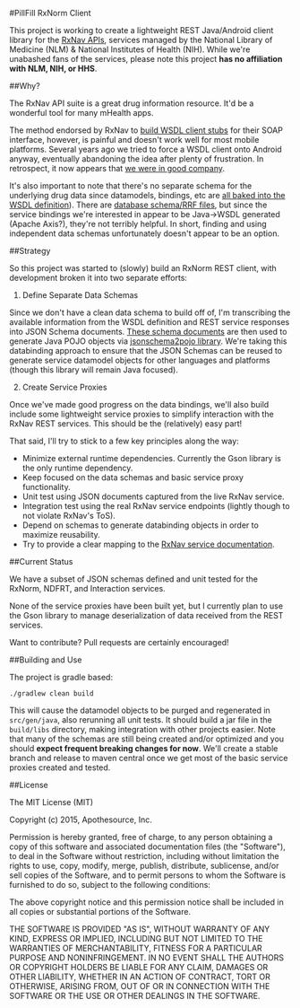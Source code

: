 #PillFill RxNorm Client

 This project is working to create a lightweight REST Java/Android client library for the [RxNav APIs](http://rxnav.nlm.nih.gov/APIsOverview.html),
 services managed by the National Library of Medicine (NLM) &  National Institutes of Health (NIH). While we're unabashed fans of
 the services, please note this project **has no affiliation with NLM, NIH, or HHS**.

##Why?

 The RxNav API suite is a great drug information resource. It'd be a wonderful tool for many mHealth apps.

 The method endorsed by RxNav to [build WSDL client stubs](http://rxnav.nlm.nih.gov/RxNormAPIMakeApp.html)
 for their SOAP interface, however, is painful and doesn't work well for most mobile platforms. Several years ago we tried to force a WSDL client
 onto Android anyway, eventually abandoning the idea after plenty of frustration. In retrospect, it now appears that
 [we were in good company](https://stackoverflow.com/questions/5461127/using-jaxb-with-google-android).

 It's also important to note that there's no separate schema for the underlying drug data since datamodels, bindings, etc
 are [all baked into the WSDL definition](http://rxnav.nlm.nih.gov/RxNormDBService.xml)). There are [database schema/RRF files](http://www.nlm.nih.gov/research/umls/rxnorm/docs/rxnormfiles.html),
 but since the service bindings we're interested in appear to be Java→WSDL generated (Apache Axis?), they're not terribly helpful.
 In short, finding and using independent data schemas unfortunately doesn't appear to be an option.

##Strategy

 So this project was started to (slowly) build an RxNorm REST client, with development broken it into two separate efforts:

 1. Define Separate Data Schemas

 Since we don't have a clean data schema to build off of, I'm transcribing the available information from the WSDL definition
 and REST service responses into JSON Schema documents. [These schema documents](https://github.com/pillfill/rxnorm-client/tree/master/src/main/resources/schemas)
 are then used to generate Java POJO objects via [jsonschema2pojo library](https://github.com/joelittlejohn/jsonschema2pojo/). We're taking this databinding approach to
 ensure that the JSON Schemas can be reused to generate service datamodel objects for other languages and platforms (though this library will remain Java focused).

 2. Create Service Proxies

 Once we've made good progress on the data bindings, we'll also build include some lightweight service proxies to simplify interaction
 with the RxNav REST services. This should be the (relatively) easy part!


That said, I'll try to stick to a few key principles along the way:

 * Minimize external runtime dependencies. Currently the Gson library is the only runtime dependency.
 * Keep focused on the data schemas and basic service proxy functionality.
 * Unit test using JSON documents captured from the live RxNav service.
 * Integration test using the real RxNav service endpoints (lightly though to not violate RxNav's ToS).
 * Depend on schemas to generate databinding objects in order to maximize reusability.
 * Try to provide a clear mapping to the [RxNav service documentation](http://rxnav.nlm.nih.gov/APIsOverview.html).


##Current Status

 We have a subset of JSON schemas defined and unit tested for the RxNorm, NDFRT, and Interaction services.

 None of the service proxies have been built yet, but I currently plan to use the Gson library to manage deserialization
 of data received from the REST services.

 Want to contribute? Pull requests are certainly encouraged!


##Building and Use

 The project is gradle based:

 `./gradlew clean build`

 This will cause the datamodel objects to be purged and regenerated in `src/gen/java`, also rerunning all unit tests. It should
 build a jar file in the `build/libs` directory, making integration with other projects easier. Note that many of the schemas
 are still being created and/or optimized and you should **expect frequent breaking changes for now**. We'll create a stable branch
 and release to maven central once we get most of the basic service proxies created and tested.

##License

 The MIT License (MIT)

 Copyright (c) 2015, Apothesource, Inc.

 Permission is hereby granted, free of charge, to any person obtaining a copy of this software and associated documentation files (the "Software"), to deal
 in the Software without restriction, including without limitation the rights to use, copy, modify, merge, publish, distribute, sublicense, and/or sell
 copies of the Software, and to permit persons to whom the Software is furnished to do so, subject to the following conditions:

 The above copyright notice and this permission notice shall be included in all copies or substantial portions of the Software.

 THE SOFTWARE IS PROVIDED "AS IS", WITHOUT WARRANTY OF ANY KIND, EXPRESS OR IMPLIED, INCLUDING BUT NOT LIMITED TO THE WARRANTIES OF MERCHANTABILITY,
 FITNESS FOR A PARTICULAR PURPOSE AND NONINFRINGEMENT. IN NO EVENT SHALL THE AUTHORS OR COPYRIGHT HOLDERS BE LIABLE FOR ANY CLAIM, DAMAGES OR OTHER
 LIABILITY, WHETHER IN AN ACTION OF CONTRACT, TORT OR OTHERWISE, ARISING FROM, OUT OF OR IN CONNECTION WITH THE SOFTWARE OR THE USE OR OTHER DEALINGS IN
 THE SOFTWARE.